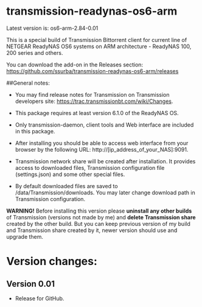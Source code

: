 # transmission-readynas-os6-arm

Latest version is: os6-arm-2.84-0.01

This is a special build of Transmission Bittorrent client for current line of NETGEAR ReadyNAS OS6 systems on ARM architecture - ReadyNAS 100, 200 series and others.  

You can download the add-on in the Releases section: https://github.com/ssurba/transmission-readynas-os6-arm/releases

##General notes:

* You may find release notes for Transmission on Transmission developers site: https://trac.transmissionbt.com/wiki/Changes.

* This package requires at least version 6.1.0 of the ReadyNAS OS. 

* Only transmission-daemon, client tools and Web interface are included in this package.

* After installing you should be able to access web interface from your browser by the following URL: http://[ip_address_of_your_NAS]:9091.

* Transmission network share will be created after installation. It provides access to downloaded files, Transmission configuration file (settings.json) and some other special files.

* By default downloaded files are saved to /data/Transmission/downloads. You may later change download path in Transmission configuration.

**WARNING!** Before installing this version please **uninstall any other builds** of Transmission (versions not made by me) and **delete Transmission share** created by the other build. But you can keep previous version of my build and Transmission share created by it, newer version should use and upgrade them.

# Version changes:

## Version 0.01

* Release for GitHub.
